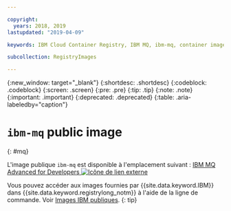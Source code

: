 ```yaml
---

copyright:
  years: 2018, 2019
lastupdated: "2019-04-09"

keywords: IBM Cloud Container Registry, IBM MQ, ibm-mq, container image, public image

subcollection: RegistryImages

---
```


{:new_window: target="_blank"}
{:shortdesc: .shortdesc}
{:codeblock: .codeblock}
{:screen: .screen}
{:pre: .pre}
{:tip: .tip}
{:note: .note}
{:important: .important}
{:deprecated: .deprecated}
{:table: .aria-labeledby="caption"}

# `ibm-mq` public image
{: #mq}

L'image publique `ibm-mq` est disponible à l'emplacement suivant : [IBM MQ Advanced for Developers ![Icône de lien externe](../../../icons/launch-glyph.svg "Icône de lien externe")](https://hub.docker.com/r/ibmcom/mq/)

Vous pouvez accéder aux images fournies par {{site.data.keyword.IBM}} dans {{site.data.keyword.registrylong_notm}} à l'aide de la ligne de commande. Voir [Images IBM publiques](/docs/services/Registry?topic=registry-public_images#public_images).
{: tip}
